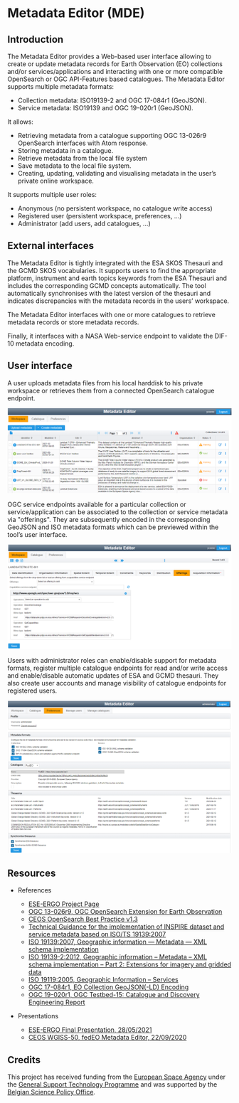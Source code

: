# Metadata Editor (MDE)

## Introduction

The Metadata Editor provides a Web-based user interface allowing to create or update metadata records for Earth Observation (EO) collections and/or services/applications and interacting with one or more compatible OpenSearch or OGC API-Features based catalogues.  The Metadata Editor supports multiple metadata formats:

*	Collection metadata: ISO19139-2 and OGC 17-084r1 (GeoJSON).
*	Service metadata: ISO19139 and OGC 19-020r1 (GeoJSON).

It allows:

*	Retrieving metadata from a catalogue supporting OGC 13-026r9 OpenSearch interfaces with Atom response.
*	Storing metadata in a catalogue.
*	Retrieve metadata from the local file system
*	Save metadata to the local file system.
*	Creating, updating, validating and visualising metadata in the user’s private online workspace. 

It supports multiple user roles:

*	Anonymous (no persistent workspace, no catalogue write access)
*	Registered user (persistent workspace, preferences, …)
*	Administrator (add users, add catalogues, …)


## External interfaces

The Metadata Editor is tightly integrated with the ESA SKOS Thesauri and the GCMD SKOS vocabularies.  It supports users to find the appropriate platform, instrument and earth topics keywords from the ESA Thesauri and includes the corresponding GCMD concepts automatically.  The tool automatically synchronises with the latest version of the thesauri and indicates discrepancies with the metadata records in the users’ workspace.

The Metadata Editor interfaces with one or more catalogues to retrieve metadata records or store metadata records.

Finally, it interfaces with a NASA Web-service endpoint to validate the DIF-10 metadata encoding. 


## User interface

A user uploads metadata files from his local harddisk to his private workspace or retrieves them from a connected OpenSearch catalogue endpoint.

![Metadata editor workspace](/images/workspace.png)

OGC service endpoints available for a particular collection or service/application can be associated to the collection or service metadata via "offerings".  They are subsequently encoded in the corresponding GeoJSON and ISO metadata formats which can be previewed within the tool’s user interface.

![Metadata editor workspace](/images/offerings.png)

Users with administrator roles can enable/disable support for metadata formats, register multiple catalogue endpoints for read and/or write access and enable/disable automatic updates of ESA and GCMD thesauri. They also create user accounts and manage visibility of catalogue endpoints for registered users.

![Metadata editor workspace](/images/preferences.png)


## Resources

* References
  * [ESE-ERGO Project Page](https://wiki.services.eoportal.org/tiki-index.php?page=ESE-ERGO)
  * [OGC 13-026r9, OGC OpenSearch Extension for Earth Observation](https://docs.opengeospatial.org/is/13-026r9/13-026r9.html)
  * [CEOS OpenSearch Best Practice v1.3](https://ceos.org/document_management/Working_Groups/WGISS/Documents/WGISS%20Best%20Practices/CEOS%20OpenSearch%20Best%20Practice.pdf) 
  * [Technical Guidance for the implementation of INSPIRE dataset and service metadata based on ISO/TS 19139:2007](https://inspire.ec.europa.eu/id/document/tg/metadata-iso19139)
  * [ISO 19139:2007, Geographic information — Metadata — XML schema implementation](http://www.iso.org/iso/iso_catalogue/catalogue_tc/catalogue_detail.htm?csnumber=32557)
  * [ISO 19139-2:2012, Geographic information – Metadata – XML schema implementation – Part 2: Extensions for imagery and gridded data](http://www.iso.org/iso/iso_catalogue/catalogue_tc/catalogue_detail.htm?csnumber=57104)
  * [ISO 19119:2005, Geographic Information – Services](http://www.iso.org/iso/iso_catalogue/catalogue_tc/catalogue_detail.htm?csnumber=39890)
  * [OGC 17-084r1, EO Collection GeoJSON(-LD) Encoding](https://docs.ogc.org/bp/17-084r1/17-084r1.html)
  * [OGC 19-020r1, OGC Testbed-15: Catalogue and Discovery Engineering Report](https://docs.ogc.org/per/19-020r1.html)
  
* Presentations
  * [ESE-ERGO Final Presentation, 28/05/2021](./documentation/20210528-ESE-ERGO-FP-Achievements-2-metadataeditor.pdf)  
  * [CEOS WGISS-50, fedEO Metadata Editor, 22/09/2020](http://ceos.org/document_management/Working_Groups/WGISS/Meetings/WGISS-50/1.%20Tuesday%20Sept%2022/2020.09.22_fedeo_metadata_editor.pptx)

## Credits

This project has received funding from the [European Space Agency](https://esa.int) under the [General Support Technology Programme](http://www.esa.int/Enabling_Support/Space_Engineering_Technology/Shaping_the_Future/About_the_General_Support_Technology_Programme_GSTP) and was supported by the [Belgian Science Policy Office](https://www.belspo.be/belspo/index_en.stm).
